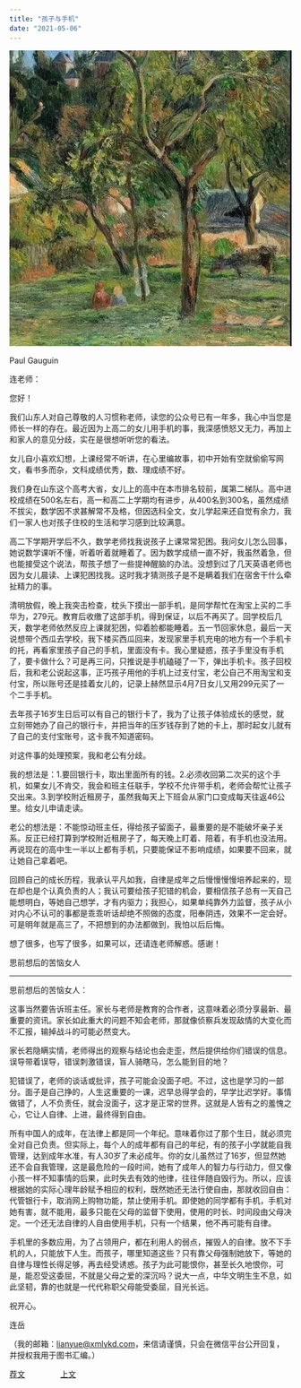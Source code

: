 ```yaml
---
title: "孩子与手机"
date: "2021-05-06"
---
```


![连岳文章](images/连岳文章picture-2.jpg)

Paul Gauguin

  

连老师：

  

您好！

  

我们山东人对自己尊敬的人习惯称老师，读您的公众号已有一年多，我心中当您是师长一样的存在。最近因为上高二的女儿用手机的事，我深感愤怒又无力，再加上和家人的意见分歧，实在是很想听听您的看法。

  

女儿自小喜欢幻想，上课经常不听讲，在心里编故事，初中开始有空就偷偷写网文，看书多而杂，文科成绩优秀，数、理成绩不好。

  

我们身在山东这个高考大省，女儿上的高中在本市排名较前，属第二梯队。高中进校成绩在500名左右，高一和高二上学期均有进步，从400名到300名，虽然成绩不拔尖，数学因不求甚解常不及格，但因选科全文，女儿学起来还自觉有余力，我们一家人也对孩子住校的生活和学习感到比较满意。

  

高二下学期开学后不久，数学老师找我说孩子上课常常犯困。我问女儿怎么回事，她说数学课听不懂，听着听着就睡着了。因为数学成绩一直不好，我虽然着急，但也能接受这个说法，帮孩子想了一些提神醒脑的办法。没想到过了几天英语老师也因为女儿晨读、上课犯困找我。这时我才猜测孩子是不是瞒着我们在宿舍干什么牵扯精力的事。

  

清明放假，晚上我突击检查，枕头下摸出一部手机，是同学帮忙在淘宝上买的二手华为，279元。教育后收缴了这部手机，得到保证，以后不再买了。回学校后几天，数学老师依然反应上课就犯困，仰着脸都能睡着。五一节回家休息，最后一天说想带个西瓜去学校，我下楼买西瓜回来，发现家里手机充电的地方有一个手机卡的托，再看家里孩子自己的手机，里面没有卡。我心里疑惑，孩子手里没有手机了，要卡做什么？可是再三问，只推说是手机磕碰了一下，弹出手机卡。孩子回校后，我和老公说起这事，正巧孩子用他的手机上过支付宝，老公自己不用淘宝和支付宝，所以账号还是挂着女儿的，记录上赫然显示4月7日女儿又用299元买了一个二手手机。

  

去年孩子16岁生日后可以有自己的银行卡了，我为了让孩子体验成长的感觉，就立刻带她办了自己的银行卡，并把当年的压岁钱存到了她的卡上，那时起女儿就有了自己的支付宝账号，这卡我不知道密码。

  

对这件事的处理预案，我和老公有分歧。

  

我的想法是：1.要回银行卡，取出里面所有的钱。2.必须收回第二次买的这个手机，如果女儿不肯交，我会和班主任联手，学校不允许带手机，老师会帮忙让孩子交出来。3.到学校附近租房子，虽然我每天上下班会从家门口变成每天往返46公里。给女儿申请走读。

  

老公的想法是：不能惊动班主任，得给孩子留面子，最重要的是不能破坏亲子关系。反正已经打算到学校附近租房子了，每天晚上盯着、陪着，有手机也没法用。再说现在的高中生一半以上都有手机，只要能保证不影响成绩，如果要不回来，就让她自己拿着吧。

  

回顾自己的成长历程，我承认平凡如我，自律是成年之后慢慢慢慢培养起来的，现在却也是个认真负责的人；我认可要给孩子犯错的机会，要相信孩子总有一天自己能想明白，等她自己想学，才有内驱力；我担心，如果单纯靠外力监督，孩子从小对内心不认可的事都是乖乖听话却绝不照做的态度，阳奉阴违，效果不一定会好。可是明年就是高三了，不把想到的办法都做到，我怕以后后悔。

  

想了很多，也写了很多，如果可以，还请连老师解惑。感谢！ 

  

思前想后的苦恼女人

  

* * *

  

思前想后的苦恼女人：

  

这事当然要告诉班主任。家长与老师是教育的合作者，这意味着必须分享最新、最重要的资讯。家长如此重大的问题不知会老师，那就像侦察兵发现敌情的大变化而不汇报，输掉战斗的可能必然变大。

  

家长若隐瞒实情，老师得出的观察与结论也会走歪，然后提供给你们错误的信息。误导带着误导，错误刺激错误，盲人骑瞎马，怎么能到目的地？

  

犯错误了，老师的谈话或批评，孩子可能会没面子吧。不过，这也是学习的一部分。面子是自己挣的，人生这重要的一课，迟早总得学会的，早学比迟学好。事情做错了，人不负责任，就会没面子，这才是正常的世界。这就是人皆有之的羞愧之心，它让人自律、上进，最终得到自由。

  

所有中国人的成年，在法律上都是同一个年纪。意味着你过了那个生日，就必须完全对自己负责。但实际上，每个人的成年都有自己的年纪，有的孩子小学就能自我管理，达到成年水准，有人30岁了未必成年。你的女儿虽然过了16岁，但显然她还不会自我管理，这是最危险的一段时间，她有了成年人的智力与行动力，但又像小孩一样不知事情的后果，此时失去有效的他律，往往伴随自毁行为。所以，应该根据她的实际心理年龄赋予相应的权利，既然她还无法行使自由，那就收回自由：代管银行卡，取消网上购物功能，禁止使用手机。即使她的同学都有手机，手机对她有害，就不能用，最多只能在父母的监督下使用，使用的时长、时间段由父母决定。一个还无法自律的人自由使用手机，只有一个结果，他不再可能有自律。

  

手机里的多数应用，为了占领用户，都在利用人的弱点，摧毁人的自律。放不下手机的人，只能放下人生。而孩子，哪里知道这些？只有靠父母强制她放下，等她的自律与理性长得足够，再去经受诱惑。孩子为此可能恨你，甚至长久地恨你，可是，能忍受这委屈，不就是父母之爱的深沉吗？说大一点，中华文明生生不息，如此坚韧，靠的也就是一代代称职父母能受委屈，目光长远。 

  

祝开心。

  

连岳

  

（我的邮箱：lianyue@xmlykd.com，来信请谨慎，只会在微信平台公开回复，并授权我用于图书汇编。）

[荐文](http://mp.weixin.qq.com/s?__biz=MjM5NDU0Mjk2MQ==&mid=2651633439&idx=1&sn=9e6463d186af272e27f08adc843196a5&chksm=bd7e33018a09ba177e330b2ec5a9a5fe8f9e3e1d5252a8efdd115defb7f86aeff2cce07fad08&scene=21#wechat_redirect)                [上文](http://mp.weixin.qq.com/s?__biz=MjM5NDU0Mjk2MQ==&mid=2651701842&idx=1&sn=0b01f4fa0541cccc32586e170beb90d5&chksm=bd7f464c8a08cf5a5ab87a11a9bfd7a6d96a5f3e870005d57a5681772a2d28f6ba2f3e4a5704&scene=21#wechat_redirect)
